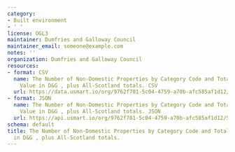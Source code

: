 ```yaml
---
category:
- Built environment
- ' '
license: OGL3
maintainer: Dumfries and Galloway Council
maintainer_email: someone@example.com
notes: ''
organization: Dumfries and Galloway Council
resources:
- format: CSV
  name: The Number of Non-Domestic Properties by Category Code and Total Rateable
    Value in D&G , plus All-Scotland totals. CSV
  url: https://data.usmart.io/org/9762f781-5c04-4759-a70b-afc585af1d12/resource?resourceGUID=0d4286b2-c9c6-43a3-a87c-a1cba1ac600c
- format: JSON
  name: The Number of Non-Domestic Properties by Category Code and Total Rateable
    Value in D&G , plus All-Scotland totals. JSON
  url: https://api.usmart.io/org/9762f781-5c04-4759-a70b-afc585af1d12/596aa399-760c-4dc5-a76d-58ecd43fc7e6/1/urql
schema: default
title: The Number of Non-Domestic Properties by Category Code and Total Rateable Value
  in D&G , plus All-Scotland totals.
---
```

